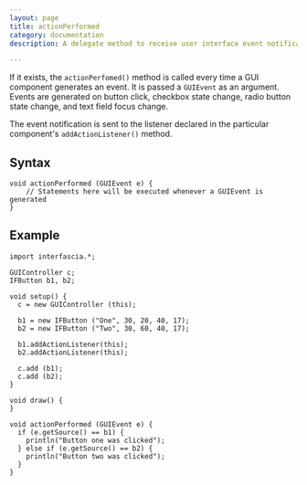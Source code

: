 ```yaml
---
layout: page
title: actionPerformed
category: documentation
description: A delegate method to receive user interface event notifications

---
```


If it exists, the `actionPerfomed()` method is called every time a GUI component generates an event. It is passed a `GUIEvent`
as an argument. Events are generated on button click, checkbox state change, radio button state change, and text field focus
change.

The event notification is sent to the listener declared in the particular component's `addActionListener()` method.


Syntax
------

	void actionPerformed (GUIEvent e) {
		// Statements here will be executed whenever a GUIEvent is generated
	}


Example
-------

	import interfascia.*;
	
	GUIController c;
	IFButton b1, b2;
	
	void setup() {
	  c = new GUIController (this);
	  
	  b1 = new IFButton ("One", 30, 20, 40, 17);
	  b2 = new IFButton ("Two", 30, 60, 40, 17);
	
	  b1.addActionListener(this);
	  b2.addActionListener(this);
	
	  c.add (b1);
	  c.add (b2);
	}
	
	void draw() {
	}
	
	void actionPerformed (GUIEvent e) {
	  if (e.getSource() == b1) {
	    println("Button one was clicked");
	  } else if (e.getSource() == b2) {
	    println("Button two was clicked");
	  }
	}

